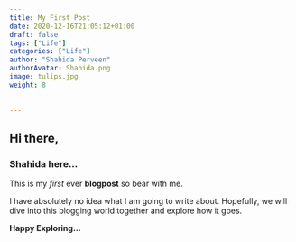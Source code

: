 ```yaml
---
title: My First Post
date: 2020-12-16T21:05:12+01:00
draft: false
tags: ["Life"]
categories: ["Life"]
author: "Shahida Perveen"
authorAvatar: Shahida.png
image: tulips.jpg
weight: 8   
 
 
---
```



## Hi there,

### Shahida here...

This is my *first* ever **blogpost** so bear with me.     

I have absolutely no idea what I am going to write about.
Hopefully, we will dive into this blogging world together and explore how it goes.    


**Happy Exploring...**




 
